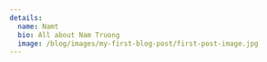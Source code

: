 ```yaml
---
details:
  name: Namt
  bio: All about Nam Truong
  image: /blog/images/my-first-blog-post/first-post-image.jpg
---
```

